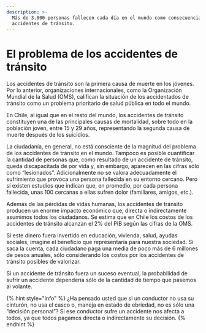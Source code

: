 ```yaml
---
description: >-
  Más de 3.000 personas fallecen cada día en el mundo como consecuencia de los
  accidentes de tránsito.
---
```


# El problema de los accidentes de tránsito

Los accidentes de tránsito son la primera causa de muerte en los jóvenes. Por lo anterior, organizaciones internacionales, como la Organización Mundial de la Salud \(OMS\), califican la situación de los accidentados de tránsito como un problema prioritario de salud pública en todo el mundo.

En Chile, al igual que en el resto del mundo, los accidentes de tránsito constituyen una de las principales causas de mortalidad, sobre todo en la población joven, entre 15 y 29 años, representando la segunda causa de muerte después de los suicidios.

La ciudadanía, en general, no está consciente de la magnitud del problema de los accidentes de tránsito en el mundo. Tampoco es posible cuantificar la cantidad de personas que, como resultado de un accidente de tránsito, queda discapacitada de por vida y, sin embargo, aparecen en las cifras sólo como “lesionados”. Adicionalmente no se valora adecuadamente el sufrimiento que provoca una persona fallecida en su entorno cercano. Pero sí existen estudios que indican que, en promedio, por cada persona fallecida, unas 100 cercanas a ellas sufren dolor \(familiares, amigos, etc.\).

Además de las pérdidas de vidas humanas, los accidentes de tránsito producen un enorme impacto económico que, directa o indirectamente asumimos todos los ciudadanos. Se estima que en Chile los costos de los accidentes de tránsito alcanzan el 2% del PIB según las cifras de la OMS.

Si este dinero fuera invertido en educación, vivienda, salud, ayudas sociales, imagine el beneficio que representaría para nuestra sociedad. Si saca la cuenta, cada ciudadano paga una media de poco más de 6 millones de pesos anuales, sólo considerando los costos por los accidentes de tránsito posibles de valorizar.

Si un accidente de tránsito fuera un suceso eventual, la probabilidad de sufrir un accidente dependería sólo de la cantidad de tiempo que pasemos al volante.

{% hint style="info" %}
¿Ha pensado usted que si un conductor no usa su cinturón, no usa el casco o, maneja en estado de ebriedad, no es sólo una “decisión personal”? Si ese conductor sufre un accidente nos afecta a todos, ya que todos pagamos directa o indirectamente su decisión.
{% endhint %}

